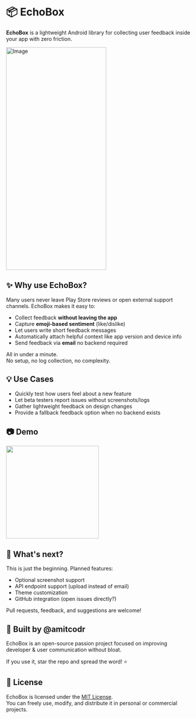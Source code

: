 # 📦 EchoBox

**EchoBox** is a lightweight Android library for collecting user feedback inside your app with zero friction.

<img width="270" height="600" alt="Image" src="https://github.com/user-attachments/assets/1eb72ce8-5ddb-44be-86e1-111e45c85bbb" />

## ✨ Why use EchoBox?

Many users never leave Play Store reviews or open external support channels. EchoBox makes it easy to:

- Collect feedback **without leaving the app**
- Capture **emoji-based sentiment** (like/dislike)
- Let users write short feedback messages
- Automatically attach helpful context like app version and device info
- Send feedback via **email** no backend required

All in under a minute.  
No setup, no log collection, no complexity.


## 💡 Use Cases

- Quickly test how users feel about a new feature
- Let beta testers report issues without screenshots/logs
- Gather lightweight feedback on design changes
- Provide a fallback feedback option when no backend exists

## 📷 Demo

<img src="https://github.com/user-attachments/assets/92f8baeb-892e-4cb8-8d15-3fe247e926f6" width="250">


## 🚧 What's next?

This is just the beginning. Planned features:

- Optional screenshot support
- API endpoint support (upload instead of email)
- Theme customization
- GitHub integration (open issues directly?)

Pull requests, feedback, and suggestions are welcome!



## 🙌 Built by @amitcodr

EchoBox is an open-source passion project focused on improving developer & user communication without bloat.

If you use it, star the repo and spread the word! ⭐


## 📄 License

EchoBox is licensed under the [MIT License](LICENSE).  
You can freely use, modify, and distribute it in personal or commercial projects.
